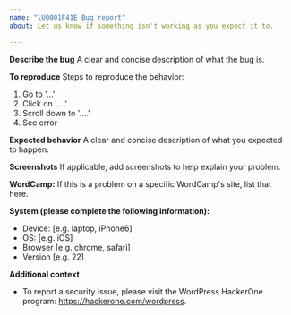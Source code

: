 ```yaml
---
name: "\U0001F41E Bug report"
about: Let us know if something isn't working as you expect it to.

---
```


**Describe the bug**
A clear and concise description of what the bug is.

**To reproduce**
Steps to reproduce the behavior:
1. Go to '...'
2. Click on '....'
3. Scroll down to '....'
4. See error

**Expected behavior**
A clear and concise description of what you expected to happen.

**Screenshots**
If applicable, add screenshots to help explain your problem.

**WordCamp:**
If this is a problem on a specific WordCamp's site, list that here.

**System (please complete the following information):**
 - Device: [e.g. laptop, iPhone6]
 - OS: [e.g. iOS]
 - Browser [e.g. chrome, safari]
 - Version [e.g. 22]

**Additional context**
- To report a security issue, please visit the WordPress HackerOne program: https://hackerone.com/wordpress.
